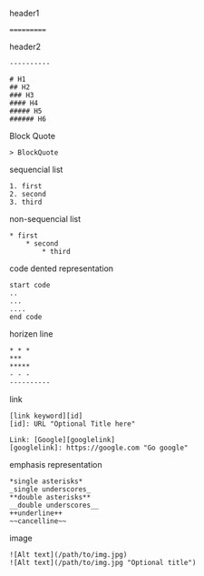 header1

	=========

header2

	----------

	# H1
	## H2
	### H3
	#### H4
	##### H5
	###### H6

Block Quote

	> BlockQuote

sequencial list

	1. first
	2. second
	3. third

non-sequencial list

	* first
		* second
			* third

code dented representation

	start code
	..
	...
	....
	end code

horizen line

	* * *
	***
	*****
	- - -
	----------

link

	[link keyword][id]
	[id]: URL "Optional Title here"

	Link: [Google][googlelink]
	[googlelink]: https://google.com "Go google"

emphasis representation

	*single asterisks*
	_single underscores_
	**double asterisks**
	__double underscores__
	++underline++
	~~cancelline~~

image

	![Alt text](/path/to/img.jpg)
	![Alt text](/path/to/img.jpg "Optional title")